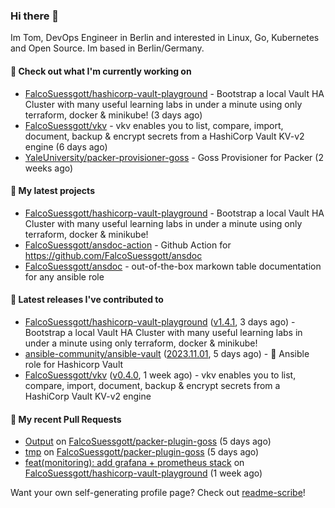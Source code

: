 ### Hi there 👋

Im Tom, DevOps Engineer in Berlin and interested in Linux, Go, Kubernetes and Open Source.
Im based in Berlin/Germany.

#### 👷 Check out what I'm currently working on

- [FalcoSuessgott/hashicorp-vault-playground](https://github.com/FalcoSuessgott/hashicorp-vault-playground) - Bootstrap a local Vault HA Cluster with many useful learning labs in under a minute using only terraform, docker &amp; minikube! (3 days ago)
- [FalcoSuessgott/vkv](https://github.com/FalcoSuessgott/vkv) - vkv enables you to list, compare, import, document, backup &amp; encrypt secrets from a HashiCorp Vault KV-v2 engine (6 days ago)
- [YaleUniversity/packer-provisioner-goss](https://github.com/YaleUniversity/packer-provisioner-goss) - Goss Provisioner for Packer (2 weeks ago)

#### 🌱 My latest projects

- [FalcoSuessgott/hashicorp-vault-playground](https://github.com/FalcoSuessgott/hashicorp-vault-playground) - Bootstrap a local Vault HA Cluster with many useful learning labs in under a minute using only terraform, docker &amp; minikube!
- [FalcoSuessgott/ansdoc-action](https://github.com/FalcoSuessgott/ansdoc-action) - Github Action for https://github.com/FalcoSuessgott/ansdoc
- [FalcoSuessgott/ansdoc](https://github.com/FalcoSuessgott/ansdoc) - out-of-the-box markown table documentation for any ansible role

#### 🔭 Latest releases I've contributed to

- [FalcoSuessgott/hashicorp-vault-playground](https://github.com/FalcoSuessgott/hashicorp-vault-playground) ([v1.4.1](https://github.com/FalcoSuessgott/hashicorp-vault-playground/releases/tag/v1.4.1), 3 days ago) - Bootstrap a local Vault HA Cluster with many useful learning labs in under a minute using only terraform, docker &amp; minikube!
- [ansible-community/ansible-vault](https://github.com/ansible-community/ansible-vault) ([2023.11.01](https://github.com/ansible-community/ansible-vault/releases/tag/2023.11.01), 5 days ago) - :key: Ansible role for Hashicorp Vault
- [FalcoSuessgott/vkv](https://github.com/FalcoSuessgott/vkv) ([v0.4.0](https://github.com/FalcoSuessgott/vkv/releases/tag/v0.4.0), 1 week ago) - vkv enables you to list, compare, import, document, backup &amp; encrypt secrets from a HashiCorp Vault KV-v2 engine

#### 🔨 My recent Pull Requests

- [Output](https://github.com/FalcoSuessgott/packer-plugin-goss/pull/2) on [FalcoSuessgott/packer-plugin-goss](https://github.com/FalcoSuessgott/packer-plugin-goss) (5 days ago)
- [tmp](https://github.com/FalcoSuessgott/packer-plugin-goss/pull/1) on [FalcoSuessgott/packer-plugin-goss](https://github.com/FalcoSuessgott/packer-plugin-goss) (5 days ago)
- [feat(monitoring): add grafana &#43; prometheus stack](https://github.com/FalcoSuessgott/hashicorp-vault-playground/pull/13) on [FalcoSuessgott/hashicorp-vault-playground](https://github.com/FalcoSuessgott/hashicorp-vault-playground) (1 week ago)

Want your own self-generating profile page? Check out [readme-scribe](https://github.com/muesli/readme-scribe)!